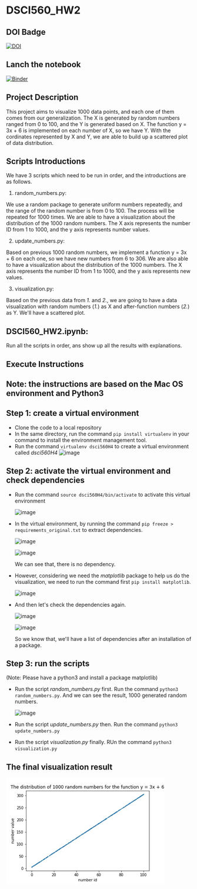 # DSCI560_HW2


## DOI Badge
  [![DOI](https://zenodo.org/badge/296792612.svg)](https://zenodo.org/badge/latestdoi/296792612)

## Lanch the notebook
  [![Binder](https://mybinder.org/badge_logo.svg)](https://mybinder.org/v2/gh/Ueny/DSCI560_HW2.git/master?filepath=DSCI560_HW2.ipynb)
  
## Project Description
  This project aims to visualize 1000 data points, and each one of them comes from our generalization. The X is generated by random numbers ranged from 0 to 100,     and the Y is generated based on X. The function y = 3x + 6 is implemented on each number of X, so we have Y. With the cordinates represented by X and Y, we are     able to build up a scattered plot of data distribution.
  
## Scripts Introductions
  We have 3 scripts which need to be run in order, and the introductions are as follows.
  
  1. random_numbers.py:
   
   We use a random package to generate uniform numbers repeatedly, and the range of the random number is from 0 to 100. The process will be repeated for 1000 times. We are able to have a visualization about the distribution of the 1000 random numbers. The X axis represents the number ID from 1 to 1000, and the y axis represents number values.
    
  2. update_numbers.py:
  
   Based on previous 1000 random numbers, we implement a function y = 3x + 6 on each one, so we have new numbers from 6 to 306. We are also able to have a visualization about the distribution of the 1000 numbers. The X axis represents the number ID from 1 to 1000, and the y axis represents new values.
    
  3. visualization.py:
  
   Based on the previous data from *1.* and *2.*, we are going to have a data visualization with random numbers (*1.*) as X and after-function numbers (*2.*) as Y. We'll have a scattered plot.

## DSCI560_HW2.ipynb:
  Run all the scripts in order, ans show up all the results with explanations.
  
## Execute Instructions
## Note: the instructions are based on the Mac OS environment and Python3

## Step 1: create a virtual environment
  - Clone the code to a local repository
  - In the same directory, run the command `pip install virtualenv` in your command to install the environment management tool.
  - Run the command `virtualenv dsci560H4` to create a virtual environment called *dsci560H4*
    ![image](https://user-images.githubusercontent.com/54614822/97098068-1d446a00-1636-11eb-87f9-016e2a61003b.png)

## Step 2: activate the virtual environment and check dependencies
  - Run the command `source dsci560H4/bin/activate` to activate this virtual environment
  
    ![image](https://user-images.githubusercontent.com/54614822/97098217-909aab80-1637-11eb-8ec5-3dc03d27b2ea.png)
    
  - In the virtual environment, by running the command `pip freeze > requirements_original.txt` to extract dependencies.
  
    ![image](https://user-images.githubusercontent.com/54614822/97098395-9abda980-1639-11eb-8068-490622c9ea54.png)
    
    ![image](https://user-images.githubusercontent.com/54614822/97098440-30f1cf80-163a-11eb-8b9d-2f678d3b478d.png)  
    
    We can see that, there is no dependency.
    
  - However, considering we need the *matplotlib* package to help us do the visualization, we need to run the command first `pip install matplotlib`. 
  
    ![image](https://user-images.githubusercontent.com/54614822/97098471-9cd43800-163a-11eb-9cad-a4092063e8b3.png)
    
  - And then let's check the dependencies again.
  
    ![image](https://user-images.githubusercontent.com/54614822/97098493-b5445280-163a-11eb-8c8c-7d1dde748b4c.png)
    
    ![image](https://user-images.githubusercontent.com/54614822/97098497-c1301480-163a-11eb-91b7-c177d39e4f19.png)
    
    So we know that, we'll have a list of dependencies after an installation of a package.
  
## Step 3: run the scripts
   (Note: Please have a python3 and install a package matplotlib)
   - Run the script *random_numbers.py* first. Run the command `python3 random_numbers.py`. And we can see the result, 1000 generated random numbers.
   
     ![image](https://user-images.githubusercontent.com/54614822/97098716-972c2180-163d-11eb-83cd-4aabcf772336.png)
     
   - Run the script *update_numbers.py* then. Run the command `python3 update_numbers.py`
   
   - Run the script *visualization.py* finally. RUn the command `python3 visualization.py`
 
## The final visualization result
  ![image](https://github.com/Ueny/DSCI560_HW/blob/master/visualization.jpg)
